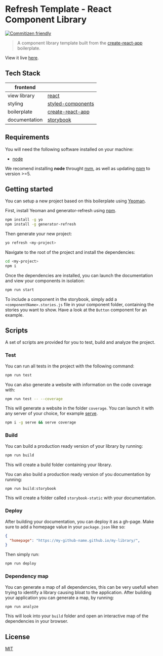 # Refresh Template - React Component Library

[![Commitizen friendly](https://img.shields.io/badge/commitizen-friendly-brightgreen.svg)](http://commitizen.github.io/cz-cli/)

> A component library template built from the [create-react-app](https://github.com/facebook/create-react-app) boilerplate.

View it live [here](https://au-re.github.io/refresh-template-library/).

## Tech Stack

| frontend          |             |
| ------------------|-------------|
| view library      | [react](https://reactjs.org/) |
| styling           | [styled-components ](https://github.com/styled-components/styled-components) |
| boilerplate       | [create-react-app](https://github.com/facebook/create-react-app)|
| documentation     | [storybook](https://github.com/storybooks/storybook) |

## Requirements

You will need the following software installed on your machine:

- [node](https://nodejs.org/en/)

We recomend installing **node** throught [nvm](https://github.com/creationix/nvm), as well as
updating [npm](https://www.npmjs.com/) to version >=5.

## Getting started

You can setup a new project based on this boilerplate using [Yeoman](http://yeoman.io).

First, install Yeoman and generator-refresh using [npm](https://www.npmjs.com/).

```bash
npm install -g yo
npm install -g generator-refresh
```

Then generate your new project:

```bash
yo refresh <my-project>
```

Navigate to the root of the project and install the dependencies:

```sh
cd <my-project>
npm i
```

Once the dependencies are installed, you can launch the documentation and view your components in
isolation:

```sh
npm run start
```

To include a component in the storybook, simply add a `<componentName>.stories.js` file in your
component folder, containing the stories you want to show. Have a look at the `Button` component for
an example.

## Scripts

A set of scripts are provided for you to test, build and analyze the project.

### Test

You can run all tests in the project with the following command:

```sh
npm run test
```

You can also generate a website with information on the code coverage with:

```sh
npm run test -- --coverage
```

This will generate a website in the folder `coverage`. You can launch it with any server of your
choice, for example [serve](https://www.npmjs.com/package/serve).

```sh
npm i -g serve && serve coverage
```

### Build

You can build a production ready version of your library by running:

```sh
npm run build
```

This will create a build folder containing your library.

You can also build a production ready version of you documentation by running:

```sh
npm run build:storybook
```

This will create a folder called `storybook-static` with your documentation.

### Deploy

After building your documentation, you can deploy it as a gh-page.
Make sure to add a homepage value in your `package.json` like so:

```json
{
  "homepage": "https://my-github-name.github.io/my-library/",
}
```

Then simply run:
```sh
npm run deploy
```

### Dependency map

You can generate a map of all dependencies, this can be very usefull when trying to identify a
library causing bloat to the application. After building your application you can generate a map,
by running:

```sh
npm run analyze
```

This will look into your `build` folder and open an interactive map of the dependencies in your
browser.

## License

[MIT](https://github.com/au-re/fresh-start/blob/master/LICENSE)
